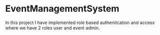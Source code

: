 # EventManagementSystem
In this project I have implemented role based authenitcation and access where we have 2 roles user and event admin.

